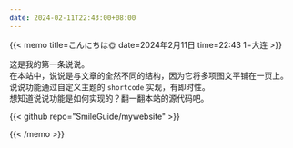 ```yaml
---
date: 2024-02-11T22:43:00+08:00
---
```

{{< memo title=こんにちは🌞 date=2024年2月11日 time=22:43 1=大连 >}}  

这是我的第一条说说。  
在本站中，说说是与文章的全然不同的结构，因为它将多项图文平铺在一页上。  
说说功能通过自定义主题的 `shortcode` 实现，有即时性。  
想知道说说功能是如何实现的？翻一翻本站的源代码吧。

{{< github repo="SmileGuide/mywebsite" >}}  
  
{{< /memo >}}